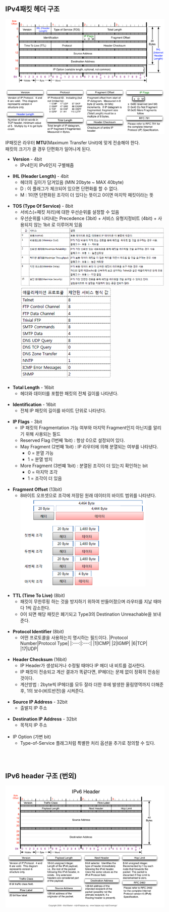 ## IPv4패킷 헤더 구조
![ip패킷구조](/images/CS-Network/ipv4-header.png)

IP패킷은 라우터 **MTU**(Maximum Transfer Unit)에 맞게 전송해야 한다.  
패킷의 크기가 클 경우 단편화가 일어나게 된다.  


- **Version** - 4bit
  - IPv4인지 IPv6인지 구별해줌
<br><br>
- **IHL (Header Length)** - 4bit
  - 헤더의 길이가 담겨있음 (MIN 20byte ~ MAX 40byte)
  - D : 이 플래그가 체크되어 있으면 단편화를 할 수 없다.
  - M : 1이면 단편화된 조각이 더 있다는 뜻이고 0이면 마지막 패킷이라는 뜻
<br><br>
- **TOS (Type Of Service)** - 8bit
  - 서비스(=패킷 처리)에 대한 우선순위를 설정할 수 있음
  - 우선순위를 나타내는 Precedence (3bit) + 서비스 유형지정비트 (4bit) + 사용되지 않는 1bit 로 이루어져 있음
![tos](/images/CS-Network/tos.png)  
![tos-2](/images/CS-Network/tos-2.png)
<br><br>
- **Total Length** - 16bit
  - 헤더와 데이터를 포함한 패킷의 전체 길이를 나타낸다.
<br><br>
- **Identification** - 16bit
  - 전체 IP 패킷의 길이를 바이트 단위로 나타낸다.
<br><br>
- **IP Flags** - 3bit
  - IP 패킷의 Fragmentation 가능 여부와 마지막 Fragment인지 아닌지를 알리기 위해 사용되는 필드
  - Reserved Flag (1번째 1bit) : 항상 0으로 설정되어 있다.
  - May Fragment (2번째 1bit) : IP 라우터에 의해 분열되는 여부를 나타낸다.
    - 0 = 분열 가능
    - 1 = 분열 방지
  - More Fragment (3번쨰 1bit) : 분열된 조각이 더 있는지 확인하는 bit
    - 0 = 마지막 조각
    - 1 = 조각이 더 있음
<br><br>
- **Fragment Offset** (13bit)
  - 8바이트 오프셋으로 조각에 저장된 원래 데이터의 바이트 범위를 나타낸다.  
![fregmentation](/images/CS-Network/fregmentation.png)
<br><br>
- **TTL (Time To Live)** (8bit)
  - 패킷이 무한루핑 하는 것을 방지하기 위하여 만들어졌으며 라우터를 지날 때마다 1씩 감소한다.
  - 0이 되면 해당 패킷은 폐기되고 Type3의 Destination Unreachable을 보내준다.
<br><br>
- **Protocol Identifier** (8bit)
  - 어떤 프로토콜을 사용하는지 명시하는 필드이다.
|Protocol Number|Protocol Type|
|:---:|:---:|
|1|ICMP|
|2|IGMP|
|6|TCP|
|17|UDP|
<br><br>
- **Header Checksum** (16bit)
  - IP Header가 생성되거나 수정될 때마다 IP 헤더 내 비트를 검사한다.
  - IP 패킷이 전송되고 계산 결과가 똑같다면, IP헤더는 문제 없이 정확히 전송된 것이다.
  - 계산방법 : 2byte씩 IP헤더를 모두 잘라 더한 후에 발생한 올림영역까지 더해준 후, 1의 보수(비트반전)을 시켜준다.
<br><br>
- **Source IP Address** - 32bit
  - 출발지 IP 주소
<br><br>
- **Destination IP Address** - 32bit
  - 목적지 IP 주소
<br><br>
- IP Option (가변 bit)
  - Type-of-Service 플래그처럼 특별한 처리 옵션을 추가로 정의할 수 있다.


<br><br>

## IPv6 header 구조 (번외)
![ipv6](/images/CS-Network/ipv6.png)
